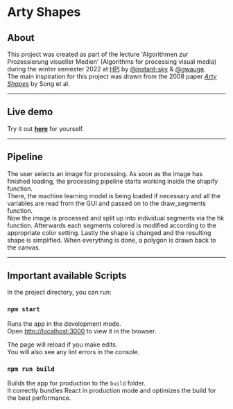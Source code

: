 # Arty Shapes

## About
This project was created as part of the lecture 'Algorithmen zur Prozessierung visueller Medien' (Algorithms for processing visual media) during the winter semester 2022 at [HPI](https://github.com/hpicgs) by [@instant-sky](https://github.com/instant-sky) & [@gwauge](https://github.com/gwauge).\
The main inspiration for this project was drawn from the 2008 paper [_Arty Shapes_](https://www.researchgate.net/publication/220795274_Arty_Shapes) by Song et al.

---
## Live demo
Try it out [__here__](artshapes.netlify.app) for yourself.

---
## Pipeline
The user selects an image for processing. As soon as the image has finished loading, the processing pipeline starts working inside the shapify function.\
There, the machine learning model is being loaded if necessary and all the variables are read from the GUI and passed on to the draw_segments function.\
Now the image is processed and split up into individual segments via the hk function. Afterwards each segments colored is modified according to the appropriate color setting. Lastly the shape is changed and the resulting shape is simplified. When everything is done, a polygon is drawn back to the canvas.

---

## Important available Scripts

In the project directory, you can run:

### `npm start`

Runs the app in the development mode.\
Open [http://localhost:3000](http://localhost:3000) to view it in the browser.

The page will reload if you make edits.\
You will also see any lint errors in the console.

### `npm run build`

Builds the app for production to the `build` folder.\
It correctly bundles React in production mode and optimizes the build for the best performance.